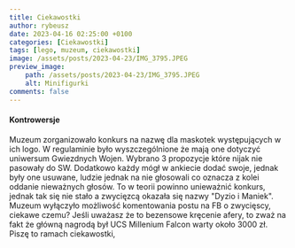 ```yaml
---
title: Ciekawostki
author: rybeusz
date: 2023-04-16 02:25:00 +0100
categories: [Ciekawostki]
tags: [lego, muzeum, ciekawostki]
image: /assets/posts/2023-04-23/IMG_3795.JPEG
preview_image:
    path: /assets/posts/2023-04-23/IMG_3795.JPEG
    alt: Minifigurki
comments: false
---
```


#### Kontrowersje
Muzeum zorganizowało konkurs na nazwę dla maskotek występujących w ich logo. W regulaminie było wyszczególnione że mają one dotyczyć uniwersum Gwiezdnych Wojen.
Wybrano 3 propozycje które nijak nie pasowały do SW. Dodatkowo każdy mógł w ankiecie dodać swoje, jednak były one usuwane, ludzie jednak na nie głosowali co oznacza z kolei oddanie nieważnych głosów. To w teorii powinno unieważnić konkurs, jednak tak się nie stało a zwycięzcą okazała się nazwy "Dyzio i Maniek". Muzeum wyłączyło możliwość komentowania postu na FB o zwycięscy, ciekawe czemu? Jeśli uważasz że to bezensowe kręcenie afery, to zważ na fakt że główną nagrodą był UCS Millenium Falcon warty około 3000 zł. Piszę to ramach ciekawostki,
